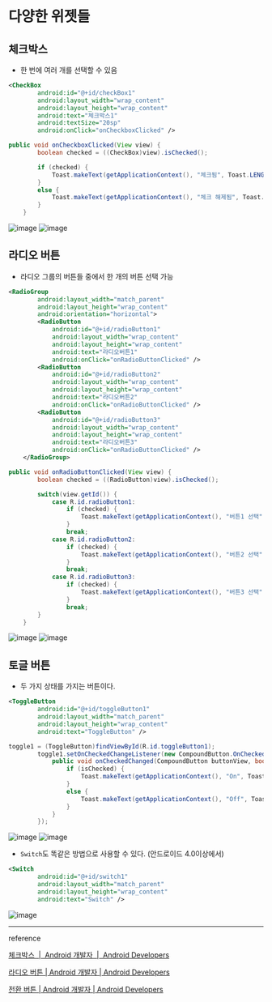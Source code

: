 # 다양한 위젯들

## 체크박스

+ 한 번에 여러 개를 선택할 수 있음

```xml
<CheckBox
        android:id="@+id/checkBox1"
        android:layout_width="wrap_content"
        android:layout_height="wrap_content"
        android:text="체크박스1"
        android:textSize="20sp"
        android:onClick="onCheckboxClicked" />
```

```java
public void onCheckboxClicked(View view) {
        boolean checked = ((CheckBox)view).isChecked();

        if (checked) {
            Toast.makeText(getApplicationContext(), "체크됨", Toast.LENGTH_SHORT).show();
        }
        else {
            Toast.makeText(getApplicationContext(), "체크 해제됨", Toast.LENGTH_SHORT).show();
        }
    }
```

![image](https://user-images.githubusercontent.com/95271528/154976669-69b5b771-a19a-49cf-818e-e93857a61939.png) ![image](https://user-images.githubusercontent.com/95271528/154976698-85ba13cb-83e9-4cf6-889d-ff138c69cbab.png)

## 라디오 버튼

+ 라디오 그룹의 버튼들 중에서 한 개의 버튼 선택 가능

```xml
<RadioGroup
        android:layout_width="match_parent"
        android:layout_height="wrap_content"
        android:orientation="horizontal">
        <RadioButton
            android:id="@+id/radioButton1"
            android:layout_width="wrap_content"
            android:layout_height="wrap_content"
            android:text="라디오버튼1"
            android:onClick="onRadioButtonClicked" />
        <RadioButton
            android:id="@+id/radioButton2"
            android:layout_width="wrap_content"
            android:layout_height="wrap_content"
            android:text="라디오버튼2"
            android:onClick="onRadioButtonClicked" />
        <RadioButton
            android:id="@+id/radioButton3"
            android:layout_width="wrap_content"
            android:layout_height="wrap_content"
            android:text="라디오버튼3"
            android:onClick="onRadioButtonClicked" />
    </RadioGroup>
```

``` java
public void onRadioButtonClicked(View view) {
        boolean checked = ((RadioButton)view).isChecked();

        switch(view.getId()) {
            case R.id.radioButton1:
                if (checked) {
                    Toast.makeText(getApplicationContext(), "버튼1 선택", Toast.LENGTH_SHORT).show();
                }
                break;
            case R.id.radioButton2:
                if (checked) {
                    Toast.makeText(getApplicationContext(), "버튼2 선택", Toast.LENGTH_SHORT).show();
                }
                break;
            case R.id.radioButton3:
                if (checked) {
                    Toast.makeText(getApplicationContext(), "버튼3 선택", Toast.LENGTH_SHORT).show();
                }
                break;
        }
    }
```

![image](https://user-images.githubusercontent.com/95271528/154977698-74f5621c-9248-4e2a-9176-d58e0a133ff9.png) ![image](https://user-images.githubusercontent.com/95271528/154977821-5d3026a5-0d55-42e0-885c-ecec5e9aabad.png)

## 토글 버튼

+ 두 가지 상태를 가지는 버튼이다.

```xml
<ToggleButton
        android:id="@+id/toggleButton1"
        android:layout_width="match_parent"
        android:layout_height="wrap_content"
        android:text="ToggleButton" />
```

```java
toggle1 = (ToggleButton)findViewById(R.id.toggleButton1);
        toggle1.setOnCheckedChangeListener(new CompoundButton.OnCheckedChangeListener() {
            public void onCheckedChanged(CompoundButton buttonView, boolean isChecked) {
                if (isChecked) {
                    Toast.makeText(getApplicationContext(), "On", Toast.LENGTH_SHORT).show();
                }
                else {
                    Toast.makeText(getApplicationContext(), "Off", Toast.LENGTH_SHORT).show();
                }
            }
        });
```

![image](https://user-images.githubusercontent.com/95271528/154979346-adb5d392-c74a-4f43-827b-0e4f0a5b6db0.png) ![image](https://user-images.githubusercontent.com/95271528/154979371-92313cc8-a349-422a-8d20-cb50bd44f26c.png)

+ `Switch`도 똑같은 방법으로 사용할 수 있다. (안드로이드 4.0이상에서)

```xml
<Switch
        android:id="@+id/switch1"
        android:layout_width="match_parent"
        android:layout_height="wrap_content"
        android:text="Switch" />
```

![image](https://user-images.githubusercontent.com/95271528/154979618-c30e78d0-3f1e-440f-ac94-a4d2ed75f54a.png)

---
reference

[체크박스  |  Android 개발자  |  Android Developers](https://developer.android.com/guide/topics/ui/controls/checkbox?hl=ko)

[라디오 버튼  |  Android 개발자  | Android Developers](https://developer.android.com/guide/topics/ui/controls/radiobutton?hl=ko)

[전환 버튼  |  Android 개발자  | Android Developers](https://developer.android.com/guide/topics/ui/controls/togglebutton?hl=ko)
